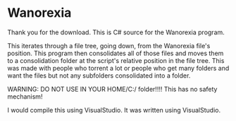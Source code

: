 # Wanorexia
Thank you for the download. This is C# source for the Wanorexia program.

This iterates through a file tree, going down, from the Wanorexia file's position. This program then consolidates all of those files
and moves them to a consolidation folder at the script's relative position in the file tree. This was made with people who torrent a lot or people who get many folders and want the files but not
any subfolders consolidated into a folder.

WARNING: DO NOT USE IN YOUR HOME/C:/ folder!!!! This has no safety mechanism!

I would compile this using VisualStudio. It was written using VisualStudio.
